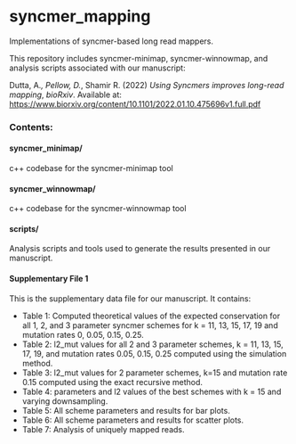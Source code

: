 # syncmer_mapping
Implementations of syncmer-based long read mappers.

This repository includes syncmer-minimap, syncmer-winnowmap, and analysis scripts associated with our manuscript:

Dutta, A.*, Pellow, D.*, Shamir R. (2022) _Using Syncmers improves long-read mapping_, _bioRxiv_. Available at: https://www.biorxiv.org/content/10.1101/2022.01.10.475696v1.full.pdf 

### Contents:
#### syncmer_minimap/
c++ codebase for the syncmer-minimap tool
#### syncmer_winnowmap/
c++ codebase for the syncmer-winnowmap tool
#### scripts/
Analysis scripts and tools used to generate the results presented in our manuscript.
#### Supplementary File 1
This is the supplementary data file for our manuscript. It contains:
- Table 1: Computed theoretical values of the expected conservation for all 1, 2, and 3 parameter syncmer schemes for k = 11, 13, 15, 17, 19 and mutation rates 0, 0.05, 0.15, 0.25.
- Table 2: l2_mut values for all 2 and 3 parameter schemes, k = 11, 13, 15, 17, 19, and mutation rates 0.05, 0.15, 0.25 computed using the simulation method.
- Table 3: l2_mut values for 2 parameter schemes, k=15 and mutation rate 0.15 computed using the exact recursive method.
- Table 4: parameters and l2 values of the best schemes with k = 15 and varying downsampling.
- Table 5: All scheme parameters and results for bar plots.
- Table 6: All scheme parameters and results for scatter plots.
- Table 7: Analysis of uniquely mapped reads.

